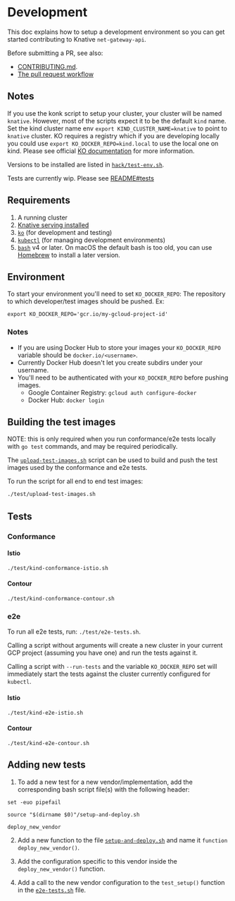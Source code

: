 # Development
This doc explains how to setup a development environment so you can get started
contributing to Knative `net-gateway-api`.

Before submitting a PR, see also:
- [CONTRIBUTING.md](./CONTRIBUTING.md).
- [The pull request workflow](https://knative.dev/community/contributing/reviewing/)

## Notes
If you use the konk script to setup your cluster, your cluster will be named `knative`. However, most of the scripts expect it to be the default `kind` name. Set the kind cluster name env `export KIND_CLUSTER_NAME=knative` to point to `knative` cluster. KO requires a registry which if you are developing locally you could use `export KO_DOCKER_REPO=kind.local` to use the local one on kind. Please see official [KO documentation](https://github.com/google/ko#local-publishing-options) for more information.

Versions to be installed are listed in [`hack/test-env.sh`](hack/test-env.sh).

Tests are currently wip. Please see [README#tests](README.md#tests)

## Requirements
1. A running cluster
2. [Knative serving installed](README.md#install-knative-serving)
3. [`ko`](https://github.com/google/ko) (for development and testing)
4. [`kubectl`](https://kubernetes.io/docs/tasks/tools/install-kubectl/) (for managing development environments)
5. [`bash`](https://www.gnu.org/software/bash/) v4 or later. On macOS the default bash is too old, you can use [Homebrew](https://brew.sh) to install a later version.

## Environment
To start your environment you'll need to set `KO_DOCKER_REPO`: The repository to which developer/test images should be pushed. Ex:

```shell
export KO_DOCKER_REPO='gcr.io/my-gcloud-project-id'
```

### Notes
- If you are using Docker Hub to store your images your `KO_DOCKER_REPO` variable should be `docker.io/<username>`.
- Currently Docker Hub doesn't let you create subdirs under your username.
- You'll need to be authenticated with your `KO_DOCKER_REPO` before pushing images.
  - Google Container Registry: `gcloud auth configure-docker`
  - Docker Hub: `docker login`

## Building the test images
NOTE: this is only required when you run conformance/e2e tests locally with `go test` commands, and may be required periodically.

The [`upload-test-images.sh`](test/upload-test-images.sh) script can be used to build and push the test images used by the conformance and e2e tests.

To run the script for all end to end test images:

```bash
./test/upload-test-images.sh
```

## Tests
### Conformance
#### Istio
`./test/kind-conformance-istio.sh`

#### Contour
`./test/kind-conformance-contour.sh`

### e2e
To run all e2e tests, run: `./test/e2e-tests.sh`.

Calling a script without arguments will create a new cluster in your current GCP project (assuming you have one) and run the tests against it.

Calling a script with `--run-tests` and the variable `KO_DOCKER_REPO` set will immediately start the tests against the cluster currently configured for `kubectl`.

#### Istio
`./test/kind-e2e-istio.sh`

#### Contour
`./test/kind-e2e-contour.sh`

## Adding new tests
1) To add a new test for a new vendor/implementation, add the corresponding bash script file(s) with the following header:

```shell
set -euo pipefail

source "$(dirname $0)"/setup-and-deploy.sh

deploy_new_vendor
```

2) Add a new function to the file  [`setup-and-deploy.sh`](test/setup-and-deploy.sh) and name it `function deploy_new_vendor()`.

3) Add the configuration specific to this vendor inside the `deploy_new_vendor()` function.

4) Add a call to the new vendor configuration to the `test_setup()` function in the [`e2e-tests.sh`](test/e2e-tests.sh) file.
